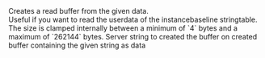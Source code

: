 <function name="CreateReadBuffer" parent="bitbuf" type="libraryfunc">
	<description>
		Creates a read buffer from the given data.<br>
		Useful if you want to read the userdata of the instancebaseline stringtable.
		<note>
			The size is clamped internally between a minimum of `4` bytes and a maximum of `262144` bytes.
		</note>
		<added version="0.4"></added>
	</description>
	<realm>Server</realm>
	<args>
		<arg name="data" type="string">string to created the buffer on</arg>
	</args>
	<rets>
		<ret name="buffer" type="bf_read">created buffer containing the given string as data</ret>
	</rets>
</function>